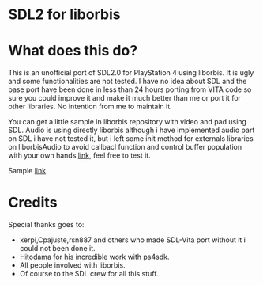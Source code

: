 SDL2 for liborbis
======================
 
 What does this do?
===================
 
  This is an unofficial port of SDL2.0 for PlayStation 4 using liborbis. It is ugly and some functionalities are not tested. I have no idea about SDL and the base port have been done in less than 24 hours porting from VITA code so sure you could improve it and make it much better than me or port it for other libraries. No intention from me to maintain it.
  
  You can get a little sample in liborbis repository with video and pad using SDL. Audio is using directly liborbis although i have implemented audio part on SDL i have not tested it, but i left some init method for externals libraries on liborbisAudio to avoid callbacl function and control buffer population with your own hands [link](https://github.com/orbisdev/liborbis/commit/167f8d61984b8ace2991418f41159b1a61fea617#diff-1d1e79ba191df6d3daea56c6f444709a), feel free to test it.
  
  Sample [link](https://github.com/orbiesdev/liborbis/samples/sdl)
  

 Credits
===========================
  
  Special thanks goes to:
  
  - xerpi,Cpajuste,rsn887 and others who made SDL-Vita port without it i could not been done it.
  - Hitodama for his incredible work with ps4sdk.
  - All people involved with liborbis.
  - Of course to the SDL crew for all this stuff.